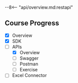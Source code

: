 --8<-- "api/overview.md:restapi"

## Course Progress
-   [X] Overview
-   [X] SDK
-   [ ] APIs
    *   [X] Overview
    *   [ ] Swagger
    *   [ ] Postman
    *   [ ] Exercise
-   [ ] Excel Connector
